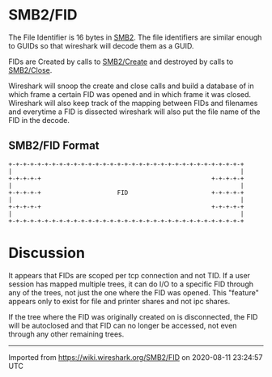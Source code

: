 # SMB2/FID

The File Identifier is 16 bytes in [SMB2](/SMB2). The file identifiers are similar enough to GUIDs so that wireshark will decode them as a GUID.

FIDs are Created by calls to [SMB2/Create](/SMB2/Create) and destroyed by calls to [SMB2/Close](/SMB2/Close).

Wireshark will snoop the create and close calls and build a database of in which frame a certain FID was opened and in which frame it was closed. Wireshark will also keep track of the mapping between FIDs and filenames and everytime a FID is dissected wireshark will also put the file name of the FID in the decode.

## SMB2/FID Format

    +-+-+-+-+-+-+-+-+-+-+-+-+-+-+-+-+-+-+-+-+-+-+-+-+-+-+-+-+-+-+-+-+
    |                                                               |
    +-+-+-+-+                                               +-+-+-+-+
    |                                                               |
    +-+-+-+-+                     FID                       +-+-+-+-+
    |                                                               |
    +-+-+-+-+                                               +-+-+-+-+
    |                                                               |
    +-+-+-+-+-+-+-+-+-+-+-+-+-+-+-+-+-+-+-+-+-+-+-+-+-+-+-+-+-+-+-+-+

# Discussion

It appears that FIDs are scoped per tcp connection and not TID. If a user session has mapped multiple trees, it can do I/O to a specific FID through any of the trees, not just the one where the FID was opened. This "feature" appears only to exist for file and printer shares and not ipc shares.

If the tree where the FID was originally created on is disconnected, the FID will be autoclosed and that FID can no longer be accessed, not even through any other remaining trees.

---

Imported from https://wiki.wireshark.org/SMB2/FID on 2020-08-11 23:24:57 UTC
